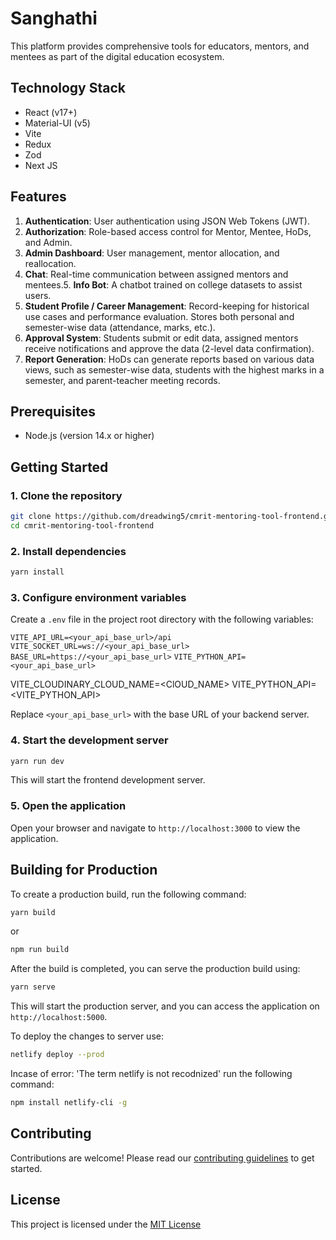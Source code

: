 # Sanghathi

This platform provides comprehensive tools for educators, mentors, and mentees as part of the digital education ecosystem.

## Technology Stack

- React (v17+)
- Material-UI (v5)
- Vite
- Redux
- Zod
- Next JS

## Features

1. **Authentication**: User authentication using JSON Web Tokens (JWT).
2. **Authorization**: Role-based access control for Mentor, Mentee, HoDs, and Admin.
3. **Admin Dashboard**: User management, mentor allocation, and reallocation.
4. **Chat**: Real-time communication between assigned mentors and mentees.5. **Info Bot**: A chatbot trained on college datasets to assist users.
5. **Student Profile / Career Management**: Record-keeping for historical use cases and performance evaluation. Stores both personal and semester-wise data (attendance, marks, etc.).
6. **Approval System**: Students submit or edit data, assigned mentors receive notifications and approve the data (2-level data confirmation).
7. **Report Generation**: HoDs can generate reports based on various data views, such as semester-wise data, students with the highest marks in a semester, and parent-teacher meeting records.

## Prerequisites

- Node.js (version 14.x or higher)

## Getting Started

### 1. Clone the repository

````bash
git clone https://github.com/dreadwing5/cmrit-mentoring-tool-frontend.git
cd cmrit-mentoring-tool-frontend

````

### 2. Install dependencies

````bash
yarn install
````

### 3. Configure environment variables

Create a `.env` file in the project root directory with the following variables:

`VITE_API_URL=<your_api_base_url>/api`
`VITE_SOCKET_URL=ws://<your_api_base_url>`
`BASE_URL=https://<your_api_base_url>`
`VITE_PYTHON_API=<your_api_base_url>`

VITE_CLOUDINARY_CLOUD_NAME=<ClOUD_NAME>
VITE_PYTHON_API=<VITE_PYTHON_API>

Replace `<your_api_base_url>` with the base URL of your backend server.

### 4. Start the development server

````bash
yarn run dev
````

This will start the frontend development server.

### 5. Open the application

Open your browser and navigate to `http://localhost:3000` to view the application.

## Building for Production

To create a production build, run the following command:

````bash
yarn build
````
or

````bash
npm run build
````

After the build is completed, you can serve the production build using:

````bash
yarn serve
````

This will start the production server, and you can access the application on `http://localhost:5000`.

To deploy the changes to server use:

````bash
netlify deploy --prod
````

Incase of error: 'The term netlify is not recodnized' run the following command:

````bash
npm install netlify-cli -g
````


## Contributing

Contributions are welcome! Please read our [contributing guidelines](CONTRIBUTING.md) to get started.

## License

This project is licensed under the [MIT License](LICENSE)
